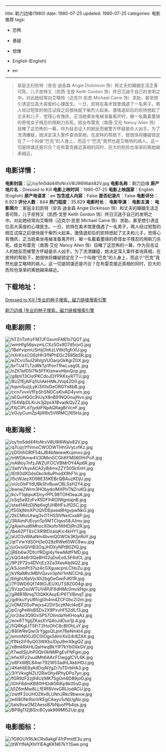 
---
title: 剃刀边缘(1980)
date: 1980-07-25
updated: 1980-07-25
categories: 电影推荐
tags:
- 恐怖
- 悬疑
- 惊悚

- English (English)
- en
---


> 家庭主妇凯特（安吉·迪金森 Angie Dickinson 饰）和丈夫的婚姻生活乏善可陈，儿子皮特又（凯西·戈登 Keith Gordon 饰）终日沉迷于自己的发明之中。对此她经常向艾略特（迈克尔·凯恩 Michael Caine 饰）求助，甚至想引诱这位高大英俊的心理医生。一日，凯特在美术馆里偶遇了一名男子，两人经过短暂的相互试探之后很快就干柴烈火起来。激情退却后的凯特想起了丈夫和儿子，觉得心有愧疚，正当她乘坐电梯准备离开时，被一名戴着墨镜的奇怪女子残忍的用剃刀杀死。妓女布雷克（南茜·艾伦 Nancy Allen 饰）目睹了这恐怖的一幕，作为目击证人的她反而被警方怀疑是杀人凶手。为了洗清嫌疑，她决定深入案件查询真相，在皮特的帮助下，她很快将嫌疑锁定在了一个叫做“巴克”的人身上，而这个“巴克”竟然也是艾略特的病人。这一切是阴谋还是巧合？在布雷克接近真相的同时，巨大的危险也渐渐的离她越来越近。

## **电影详情**：

**电影封面**：<img src="https://image.tmdb.org/t/p/w200/oy1m5dd44foNrxV8U9l6Walx82V.jpg" alt="/oy1m5dd44foNrxV8U9l6Walx82V.jpg" title="/oy1m5dd44foNrxV8U9l6Walx82V.jpg">
**电影名称**：剃刀边缘
**原产地片名**：Dressed to Kill
**电影上映时间**：1980-07-25
**电影上映国家**：English (English)
**原产地语言**：en
**包含成人内容**：False
**是否纪录片**：False
**电影评分**：6.923
**评分人数**：844
**热门程度**：35.629
**电影时长**：
**电影导演**：
**电影主演**：
**电影简介**：家庭主妇凯特（安吉·迪金森 Angie Dickinson 饰）和丈夫的婚姻生活乏善可陈，儿子皮特又（凯西·戈登 Keith Gordon 饰）终日沉迷于自己的发明之中。对此她经常向艾略特（迈克尔·凯恩 Michael Caine 饰）求助，甚至想引诱这位高大英俊的心理医生。一日，凯特在美术馆里偶遇了一名男子，两人经过短暂的相互试探之后很快就干柴烈火起来。激情退却后的凯特想起了丈夫和儿子，觉得心有愧疚，正当她乘坐电梯准备离开时，被一名戴着墨镜的奇怪女子残忍的用剃刀杀死。妓女布雷克（南茜·艾伦 Nancy Allen 饰）目睹了这恐怖的一幕，作为目击证人的她反而被警方怀疑是杀人凶手。为了洗清嫌疑，她决定深入案件查询真相，在皮特的帮助下，她很快将嫌疑锁定在了一个叫做“巴克”的人身上，而这个“巴克”竟然也是艾略特的病人。这一切是阴谋还是巧合？在布雷克接近真相的同时，巨大的危险也渐渐的离她越来越近。

## **下载地址**：
[Dressed to Kill |专业的种子搜索、磁力链接搜索引擎](https://movie.amd794.com:2083/?search=Dressed%20to%20Kill&ordering=&mode=match_phrase&page_size=10&page=1)

[剃刀边缘 |专业的种子搜索、磁力链接搜索引擎](https://movie.amd794.com:2083/?search=%E5%89%83%E5%88%80%E8%BE%B9%E7%BC%98&ordering=&mode=match_phrase&page_size=10&page=1)
 

## **电影剧照**：
<img src="https://image.tmdb.org/t/p/original/hTZnTsthzFM7JFGsvmFAB1o7QGT.jpg" alt="/hTZnTsthzFM7JFGsvmFAB1o7QGT.jpg" title="/hTZnTsthzFM7JFGsvmFAB1o7QGT.jpg"><img src="https://image.tmdb.org/t/p/original/wmHfg56pvzmLCXz5Gs9D7d5rjvG.jpg" alt="/wmHfg56pvzmLCXz5Gs9D7d5rjvG.jpg" title="/wmHfg56pvzmLCXz5Gs9D7d5rjvG.jpg"><img src="https://image.tmdb.org/t/p/original/1BeYvipmUSHijOhKzLVWd1gfrXU.jpg" alt="/1BeYvipmUSHijOhKzLVWd1gfrXU.jpg" title="/1BeYvipmUSHijOhKzLVWd1gfrXU.jpg"><img src="https://image.tmdb.org/t/p/original/nXrKxxCG6zHh3fNPhEGcZ685bSR.jpg" alt="/nXrKxxCG6zHh3fNPhEGcZ685bSR.jpg" title="/nXrKxxCG6zHh3fNPhEGcZ685bSR.jpg"><img src="https://image.tmdb.org/t/p/original/eZCvU5uIZlAVgVUOarpGkKgrZGX.jpg" alt="/eZCvU5uIZlAVgVUOarpGkKgrZGX.jpg" title="/eZCvU5uIZlAVgVUOarpGkKgrZGX.jpg"><img src="https://image.tmdb.org/t/p/original/brTU4TLTzdRkTp1PonTRwLusg0L.jpg" alt="/brTU4TLTzdRkTp1PonTRwLusg0L.jpg" title="/brTU4TLTzdRkTp1PonTRwLusg0L.jpg"><img src="https://image.tmdb.org/t/p/original/nZK1ef05i7fk5FFKtsnwvHbnQnp.jpg" alt="/nZK1ef05i7fk5FFKtsnwvHbnQnp.jpg" title="/nZK1ef05i7fk5FFKtsnwvHbnQnp.jpg"><img src="https://image.tmdb.org/t/p/original/g8pV13CistPKCdoJDYPKKsyR7TU.jpg" alt="/g8pV13CistPKCdoJDYPKKsyR7TU.jpg" title="/g8pV13CistPKCdoJDYPKKsyR7TU.jpg"><img src="https://image.tmdb.org/t/p/original/8UZfEjAlFq1iUiAkHMkJViq4ZO0.jpg" alt="/8UZfEjAlFq1iUiAkHMkJViq4ZO0.jpg" title="/8UZfEjAlFq1iUiAkHMkJViq4ZO0.jpg"><img src="https://image.tmdb.org/t/p/original/tqsm5uzjLyKi3XIlxDeORGYx8bB.jpg" alt="/tqsm5uzjLyKi3XIlxDeORGYx8bB.jpg" title="/tqsm5uzjLyKi3XIlxDeORGYx8bB.jpg"><img src="https://image.tmdb.org/t/p/original/ccn7vvxVfFpShSNDCsKIvAD4yvm.jpg" alt="/ccn7vvxVfFpShSNDCsKIvAD4yvm.jpg" title="/ccn7vvxVfFpShSNDCsKIvAD4yvm.jpg"><img src="https://image.tmdb.org/t/p/original/aEQuHQGc9VJyX8nB91NQGnujNvx.jpg" alt="/aEQuHQGc9VJyX8nB91NQGnujNvx.jpg" title="/aEQuHQGc9VJyX8nB91NQGnujNvx.jpg"><img src="https://image.tmdb.org/t/p/original/1S4WpDLKrJs3j2psX1BvadkQyZZ.jpg" alt="/1S4WpDLKrJs3j2psX1BvadkQyZZ.jpg" title="/1S4WpDLKrJs3j2psX1BvadkQyZZ.jpg"><img src="https://image.tmdb.org/t/p/original/fXjCIPLd7jyddFNpAQRagBrVcnF.jpg" alt="/fXjCIPLd7jyddFNpAQRagBrVcnF.jpg" title="/fXjCIPLd7jyddFNpAQRagBrVcnF.jpg"><img src="https://image.tmdb.org/t/p/original/xGJyCumZp4jW8x5VllRMCj165Ha.jpg" alt="/xGJyCumZp4jW8x5VllRMCj165Ha.jpg" title="/xGJyCumZp4jW8x5VllRMCj165Ha.jpg">

## **电影海报**：
<img src="https://image.tmdb.org/t/p/original/oy1m5dd44foNrxV8U9l6Walx82V.jpg" alt="/oy1m5dd44foNrxV8U9l6Walx82V.jpg" title="/oy1m5dd44foNrxV8U9l6Walx82V.jpg"><img src="https://image.tmdb.org/t/p/original/q7cqrjYfVmoCWODWTHhGVyLvfKz.jpg" alt="/q7cqrjYfVmoCWODWTHhGVyLvfKz.jpg" title="/q7cqrjYfVmoCWODWTHhGVyLvfKz.jpg"><img src="https://image.tmdb.org/t/p/original/zDGtihDRIF54sJB4bNewwKcpmxv.jpg" alt="/zDGtihDRIF54sJB4bNewwKcpmxv.jpg" title="/zDGtihDRIF54sJB4bNewwKcpmxv.jpg"><img src="https://image.tmdb.org/t/p/original/mWDAmw4V30MmGCGhKFMS60HrPoX.jpg" alt="/mWDAmw4V30MmGCGhKFMS60HrPoX.jpg" title="/mWDAmw4V30MmGCGhKFMS60HrPoX.jpg"><img src="https://image.tmdb.org/t/p/original/nAWoy7nfzJWZUFOCVBMrOY4Ap6R.jpg" alt="/nAWoy7nfzJWZUFOCVBMrOY4Ap6R.jpg" title="/nAWoy7nfzJWZUFOCVBMrOY4Ap6R.jpg"><img src="https://image.tmdb.org/t/p/original/3wlVVkyxACA2yB4mxZZYS05kXnH.jpg" alt="/3wlVVkyxACA2yB4mxZZYS05kXnH.jpg" title="/3wlVVkyxACA2yB4mxZZYS05kXnH.jpg"><img src="https://image.tmdb.org/t/p/original/lEt93dXGdsGkcIk8uPhodX9hF1n.jpg" alt="/lEt93dXGdsGkcIk8uPhodX9hF1n.jpg" title="/lEt93dXGdsGkcIk8uPhodX9hF1n.jpg"><img src="https://image.tmdb.org/t/p/original/l5cWJezXO98E35KEBcQBAuzKDjU.jpg" alt="/l5cWJezXO98E35KEBcQBAuzKDjU.jpg" title="/l5cWJezXO98E35KEBcQBAuzKDjU.jpg"><img src="https://image.tmdb.org/t/p/original/oUc0lxFYdUBkSfvBuwCBLSsH2Y4.jpg" alt="/oUc0lxFYdUBkSfvBuwCBLSsH2Y4.jpg" title="/oUc0lxFYdUBkSfvBuwCBLSsH2Y4.jpg"><img src="https://image.tmdb.org/t/p/original/bwneZWrm3HObydoIMXPhTNZruKQ.jpg" alt="/bwneZWrm3HObydoIMXPhTNZruKQ.jpg" title="/bwneZWrm3HObydoIMXPhTNZruKQ.jpg"><img src="https://image.tmdb.org/t/p/original/kcvT1qbpuKDnyrPPL98TOHOeaJA.jpg" alt="/kcvT1qbpuKDnyrPPL98TOHOeaJA.jpg" title="/kcvT1qbpuKDnyrPPL98TOHOeaJA.jpg"><img src="https://image.tmdb.org/t/p/original/sSq5a92zFvX5DFlhROIWgntajnB.jpg" alt="/sSq5a92zFvX5DFlhROIWgntajnB.jpg" title="/sSq5a92zFvX5DFlhROIWgntajnB.jpg"><img src="https://image.tmdb.org/t/p/original/stad148zDjNp6xgfJHBHFsJfGSC.jpg" alt="/stad148zDjNp6xgfJHBHFsJfGSC.jpg" title="/stad148zDjNp6xgfJHBHFsJfGSC.jpg"><img src="https://image.tmdb.org/t/p/original/fSGkjNmXPUQVDEpxeaRHgvpwNkG.jpg" alt="/fSGkjNmXPUQVDEpxeaRHgvpwNkG.jpg" title="/fSGkjNmXPUQVDEpxeaRHgvpwNkG.jpg"><img src="https://image.tmdb.org/t/p/original/2kCMtoUtwg3vOTHS5lVNxiCxa8P.jpg" alt="/2kCMtoUtwg3vOTHS5lVNxiCxa8P.jpg" title="/2kCMtoUtwg3vOTHS5lVNxiCxa8P.jpg"><img src="https://image.tmdb.org/t/p/original/3RAimPJEvynTp5MTCIqss58JUmv.jpg" alt="/3RAimPJEvynTp5MTCIqss58JUmv.jpg" title="/3RAimPJEvynTp5MTCIqss58JUmv.jpg"><img src="https://image.tmdb.org/t/p/original/gAjwhud6MhocX0kofo1WHDjRn2R.jpg" alt="/gAjwhud6MhocX0kofo1WHDjRn2R.jpg" title="/gAjwhud6MhocX0kofo1WHDjRn2R.jpg"><img src="https://image.tmdb.org/t/p/original/lbe62PT8zCXR9tDzaiqKic4kHY1.jpg" alt="/lbe62PT8zCXR9tDzaiqKic4kHY1.jpg" title="/lbe62PT8zCXR9tDzaiqKic4kHY1.jpg"><img src="https://image.tmdb.org/t/p/original/aUO3vWAaNm4bvmQGWOk3KIjnRoY.jpg" alt="/aUO3vWAaNm4bvmQGWOk3KIjnRoY.jpg" title="/aUO3vWAaNm4bvmQGWOk3KIjnRoY.jpg"><img src="https://image.tmdb.org/t/p/original/qtTVwYdSOHj1eO28zRWe65WC8wu.jpg" alt="/qtTVwYdSOHj1eO28zRWe65WC8wu.jpg" title="/qtTVwYdSOHj1eO28zRWe65WC8wu.jpg"><img src="https://image.tmdb.org/t/p/original/jvGvsiGiVtB3OqJHDXyNPtB0ZfQ.jpg" alt="/jvGvsiGiVtB3OqJHDXyNPtB0ZfQ.jpg" title="/jvGvsiGiVtB3OqJHDXyNPtB0ZfQ.jpg"><img src="https://image.tmdb.org/t/p/original/jREb6w7DfcrfRDgI4yYewMdfFMD.jpg" alt="/jREb6w7DfcrfRDgI4yYewMdfFMD.jpg" title="/jREb6w7DfcrfRDgI4yYewMdfFMD.jpg"><img src="https://image.tmdb.org/t/p/original/sQG4e8r3QeBH02qDoEotL5F6dCL.jpg" alt="/sQG4e8r3QeBH02qDoEotL5F6dCL.jpg" title="/sQG4e8r3QeBH02qDoEotL5F6dCL.jpg"><img src="https://image.tmdb.org/t/p/original/9P2P72o4DVrjEz3Za3XevAlpNQZ.jpg" alt="/9P2P72o4DVrjEz3Za3XevAlpNQZ.jpg" title="/9P2P72o4DVrjEz3Za3XevAlpNQZ.jpg"><img src="https://image.tmdb.org/t/p/original/kSJomPt37sz4cGXguacpnLCHoZu.jpg" alt="/kSJomPt37sz4cGXguacpnLCHoZu.jpg" title="/kSJomPt37sz4cGXguacpnLCHoZu.jpg"><img src="https://image.tmdb.org/t/p/original/kVRaMhcMBlVQxvn3phIr1mNCChb.jpg" alt="/kVRaMhcMBlVQxvn3phIr1mNCChb.jpg" title="/kVRaMhcMBlVQxvn3phIr1mNCChb.jpg"><img src="https://image.tmdb.org/t/p/original/blIghU6pVjvXh2bgGeGwiFJKl1R.jpg" alt="/blIghU6pVjvXh2bgGeGwiFJKl1R.jpg" title="/blIghU6pVjvXh2bgGeGwiFJKl1R.jpg"><img src="https://image.tmdb.org/t/p/original/7F0WD6Qf749IOJEUXUTS8ZG04gi.jpg" alt="/7F0WD6Qf749IOJEUXUTS8ZG04gi.jpg" title="/7F0WD6Qf749IOJEUXUTS8ZG04gi.jpg"><img src="https://image.tmdb.org/t/p/original/5VzpOsuWTUV4PJF6dHMc0mckHgv.jpg" alt="/5VzpOsuWTUV4PJF6dHMc0mckHgv.jpg" title="/5VzpOsuWTUV4PJF6dHMc0mckHgv.jpg"><img src="https://image.tmdb.org/t/p/original/gR6R1Bmq7l3QKKAozErP6TVBmqT.jpg" alt="/gR6R1Bmq7l3QKKAozErP6TVBmqT.jpg" title="/gR6R1Bmq7l3QKKAozErP6TVBmqT.jpg"><img src="https://image.tmdb.org/t/p/original/gdhkuYyU6fcgGh4m4ZCFGhcZi2m.jpg" alt="/gdhkuYyU6fcgGh4m4ZCFGhcZi2m.jpg" title="/gdhkuYyU6fcgGh4m4ZCFGhcZi2m.jpg"><img src="https://image.tmdb.org/t/p/original/vDMZ0SoPwjxs42DVSczKNct4oEF.jpg" alt="/vDMZ0SoPwjxs42DVSczKNct4oEF.jpg" title="/vDMZ0SoPwjxs42DVSczKNct4oEF.jpg"><img src="https://image.tmdb.org/t/p/original/pCrgPeWsBSDx2X9PxvhF52dlLf3.jpg" alt="/pCrgPeWsBSDx2X9PxvhF52dlLf3.jpg" title="/pCrgPeWsBSDx2X9PxvhF52dlLf3.jpg"><img src="https://image.tmdb.org/t/p/original/or2dw3Q9GvSP57OhndaYeKHoqAz.jpg" alt="/or2dw3Q9GvSP57OhndaYeKHoqAz.jpg" title="/or2dw3Q9GvSP57OhndaYeKHoqAz.jpg"><img src="https://image.tmdb.org/t/p/original/eox6TYgljZKasXVQ4oJdDus1jL4.jpg" alt="/eox6TYgljZKasXVQ4oJdDus1jL4.jpg" title="/eox6TYgljZKasXVQ4oJdDus1jL4.jpg"><img src="https://image.tmdb.org/t/p/original/5QRKgLtT5FiT2HoOhC8cBIOhLsY.jpg" alt="/5QRKgLtT5FiT2HoOhC8cBIOhLsY.jpg" title="/5QRKgLtT5FiT2HoOhC8cBIOhLsY.jpg"><img src="https://image.tmdb.org/t/p/original/88iWReQwi3rYggsQLpm76eNmkI4.jpg" alt="/88iWReQwi3rYggsQLpm76eNmkI4.jpg" title="/88iWReQwi3rYggsQLpm76eNmkI4.jpg"><img src="https://image.tmdb.org/t/p/original/emmN5OJDC0IOgx5AHrXsG4r8ZAX.jpg" alt="/emmN5OJDC0IOgx5AHrXsG4r8ZAX.jpg" title="/emmN5OJDC0IOgx5AHrXsG4r8ZAX.jpg"><img src="https://image.tmdb.org/t/p/original/f1Nz2iF6yQ03WKbUDpJ9mXlkgQZ.jpg" alt="/f1Nz2iF6yQ03WKbUDpJ9mXlkgQZ.jpg" title="/f1Nz2iF6yQ03WKbUDpJ9mXlkgQZ.jpg"><img src="https://image.tmdb.org/t/p/original/xBmkRAHLQaHwqBkYIP7kYb0XkGV.jpg" alt="/xBmkRAHLQaHwqBkYIP7kYb0XkGV.jpg" title="/xBmkRAHLQaHwqBkYIP7kYb0XkGV.jpg"><img src="https://image.tmdb.org/t/p/original/f7wdISjUhP0Qlr0kNMPgEvFNFgm.jpg" alt="/f7wdISjUhP0Qlr0kNMPgEvFNFgm.jpg" title="/f7wdISjUhP0Qlr0kNMPgEvFNFgm.jpg"><img src="https://image.tmdb.org/t/p/original/efwXFz2uudMh6AAcFOwggICVL6K.jpg" alt="/efwXFz2uudMh6AAcFOwggICVL6K.jpg" title="/efwXFz2uudMh6AAcFOwggICVL6K.jpg"><img src="https://image.tmdb.org/t/p/original/o6FkWBLB4wr792W53adhLAkbHOJ.jpg" alt="/o6FkWBLB4wr792W53adhLAkbHOJ.jpg" title="/o6FkWBLB4wr792W53adhLAkbHOJ.jpg"><img src="https://image.tmdb.org/t/p/original/4Keh6E8yAdDojNYgZr7sTDrbHA3.jpg" alt="/4Keh6E8yAdDojNYgZr7sTDrbHA3.jpg" title="/4Keh6E8yAdDojNYgZr7sTDrbHA3.jpg"><img src="https://image.tmdb.org/t/p/original/3iYVkvgNZLf2Rw0hy4PhyDPo7yn.jpg" alt="/3iYVkvgNZLf2Rw0hy4PhyDPo7yn.jpg" title="/3iYVkvgNZLf2Rw0hy4PhyDPo7yn.jpg"><img src="https://image.tmdb.org/t/p/original/fGR9zF2zj94UzMK7SgOm6D89joO.jpg" alt="/fGR9zF2zj94UzMK7SgOm6D89joO.jpg" title="/fGR9zF2zj94UzMK7SgOm6D89joO.jpg"><img src="https://image.tmdb.org/t/p/original/iGhF6dmKB80fHDdt06iKp8k05sO.jpg" alt="/iGhF6dmKB80fHDdt06iKp8k05sO.jpg" title="/iGhF6dmKB80fHDdt06iKp8k05sO.jpg"><img src="https://image.tmdb.org/t/p/original/j0Z6mMw8LLfERf8VnvGRIJodACU.jpg" alt="/j0Z6mMw8LLfERf8VnvGRIJodACU.jpg" title="/j0Z6mMw8LLfERf8VnvGRIJodACU.jpg"><img src="https://image.tmdb.org/t/p/original/zwtfF2oUHOZKv6LUNnJRkc9bwxw.jpg" alt="/zwtfF2oUHOZKv6LUNnJRkc9bwxw.jpg" title="/zwtfF2oUHOZKv6LUNnJRkc9bwxw.jpg"><img src="https://image.tmdb.org/t/p/original/e4I8ONrRxnVKEgCAayu1vNjUgNz.jpg" alt="/e4I8ONrRxnVKEgCAayu1vNjUgNz.jpg" title="/e4I8ONrRxnVKEgCAayu1vNjUgNz.jpg"><img src="https://image.tmdb.org/t/p/original/tats9xw2M2AessB7bNjusfPb4qs.jpg" alt="/tats9xw2M2AessB7bNjusfPb4qs.jpg" title="/tats9xw2M2AessB7bNjusfPb4qs.jpg"><img src="https://image.tmdb.org/t/p/original/BP8gTl2jBSrc8Cyak999Ml52Up.jpg" alt="/BP8gTl2jBSrc8Cyak999Ml52Up.jpg" title="/BP8gTl2jBSrc8Cyak999Ml52Up.jpg">

## **电影图标**：
<img src="https://image.tmdb.org/t/p/original/1G6GUVRUkCRs6akgF41rPmstE3u.png" alt="/1G6GUVRUkCRs6akgF41rPmstE3u.png" title="/1G6GUVRUkCRs6akgF41rPmstE3u.png"><img src="https://image.tmdb.org/t/p/original/jtWYtNAjXhIYIEAgKKN67kY1Swe.png" alt="/jtWYtNAjXhIYIEAgKKN67kY1Swe.png" title="/jtWYtNAjXhIYIEAgKKN67kY1Swe.png">
